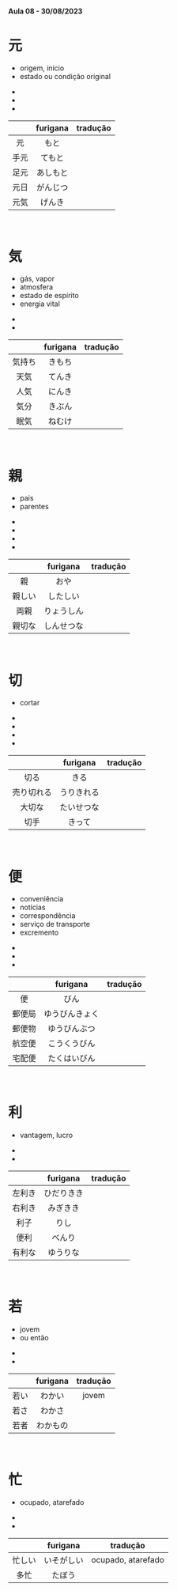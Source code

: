 #### Aula 08 - 30/08/2023


# 元
<ul><li>origem, início</li><li>estado ou condição original</li></ul>

<ul><li></li><li></li><li></li></ul>

|  | furigana | tradução |
|:---:|:---:|:---:|
| 元 | もと |  |
| 手元 | てもと |  |
| 足元 | あしもと |  |
| 元日 | がんじつ |  |
| 元気 | げんき |  |

<br>


# 気
<ul><li>gás, vapor</li><li>atmosfera</li><li>estado de espírito</li><li>energia vital</li></ul>

<ul><li></li><li></li></ul>

|  | furigana | tradução |
|:---:|:---:|:---:|
| 気持ち | きもち |  |
| 天気 | てんき |  |
| 人気 | にんき |  |
| 気分 | きぶん |  |
| 眠気 | ねむけ |  |

<br>


# 親
<ul><li>pais</li><li>parentes</li></ul>

<ul><li></li><li></li><li></li><li></li></ul>

|  | furigana | tradução |
|:---:|:---:|:---:|
| 親 | おや |  |
| 親しい | したしい |  |
| 両親 | りょうしん |  |
| 親切な | しんせつな |  |

<br>


# 切
- cortar

<ul><li></li><li></li><li></li><li></li></ul>

|  | furigana | tradução |
|:---:|:---:|:---:|
| 切る | きる |  |
| 売り切れる | うりきれる |  |
| 大切な | たいせつな |  |
| 切手 | きって |  |

<br>


# 便
<ul><li>conveniência</li><li>notícias</li><li>correspondência</li><li>serviço de transporte</li><li>excremento</li></ul>

<ul><li></li><li></li><li></li></ul>

|  | furigana | tradução |
|:---:|:---:|:---:|
| 便 | びん |  |
| 郵便局 | ゆうびんきょく |  |
| 郵便物 | ゆうびんぶつ |  |
| 航空便 | こうくうびん |  |
| 宅配便 | たくはいびん |  |

<br>


# 利
- vantagem, lucro

<ul><li></li><li></li></ul>

|  | furigana | tradução |
|:---:|:---:|:---:|
| 左利き | ひだりきき |  |
| 右利き | みぎきき |  |
| 利子 | りし |  |
| 便利 | べんり |  |
| 有利な | ゆうりな |  |

<br>


# 若
<ul><li>jovem</li><li>ou então</li></ul>

<ul><li></li><li></li></ul>

|  | furigana | tradução |
|:---:|:---:|:---:|
| 若い | わかい | jovem |
| 若さ | わかさ |  |
| 若者 | わかもの |  |

<br>


# 忙
- ocupado, atarefado

<ul><li></li><li></li></ul>

|  | furigana | tradução |
|:---:|:---:|:---:|
| 忙しい | いそがしい | ocupado, atarefado |
| 多忙 | たぼう |  |
